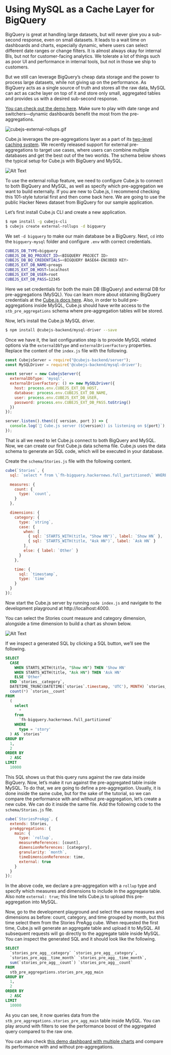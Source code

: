# Using MySQL as a Cache Layer for BigQuery

BigQuery is great at handling large datasets, but will never give you a sub-second response, even on small datasets. It leads to a wait time on dashboards and charts, especially dynamic, where users can select different date ranges or change filters. It is almost always okay for internal BIs, but not for customer-facing analytics. We tolerate a lot of things such as poor UI and performance in internal tools, but not in those we ship to customers.

But we still can leverage BigQuery’s cheap data storage and the power to process large datasets, while not giving up on the performance. As BigQuery acts as a single source of truth and stores all the raw data, MySQL can act as cache layer on top of it and store only small, aggregated tables and provides us with a desired sub-second response.

[You can check out the demo here](https://cubejs-external-rollups.herokuapp.com/). Make sure to play with date range and switchers—dynamic dashboards benefit the most from the pre-aggregations.

![cubejs-external-rollups.gif](https://media.graphcms.com/7fvaHi7TymwSBb01Y3Zi)

Cube.js leverages the pre-aggregations layer as a part of its [two-level caching system](https://cube.dev/docs/caching). We recently released support for external pre-aggregations to target use cases, where users can combine multiple databases and get the best out of the two worlds. The schema below shows the typical setup for Cube.js with BigQuery and MySQL.

![Alt Text](https://thepracticaldev.s3.amazonaws.com/i/55qblyygj9q9vmruvf3f.png)

To use the external rollup feature, we need to configure Cube.js to connect to both BigQuery and MySQL, as well as specify which pre-aggregation we want to build externally. If you are new to Cube.js, I recommend checking this 101-style tutorial first and then come back here. We are going to use the public Hacker News dataset from BigQuery for our sample application.

Let’s first install Cube.js CLI and create a new application.

```bash
$ npm install -g cubejs-cli
$ cubejs create external-rollups -d bigquery
```

We set `-d bigquery` to make our main database be a BigQuery. Next, `cd` into the `bigquery-mysql` folder and configure `.env` with correct credentials.

```bash
CUBEJS_DB_TYPE=bigquery
CUBEJS_DB_BQ_PROJECT_ID=<BIGQUERY PROJECT ID>
CUBEJS_DB_BQ_CREDENTIALS=<BIGQUERY BASE64-ENCODED KEY>
CUBEJS_EXT_DB_NAME=preags
CUBEJS_EXT_DB_HOST=localhost
CUBEJS_EXT_DB_USER=root
CUBEJS_EXT_DB_PASS=12345

```

Here we set credentials for both the main DB (BigQuery) and external DB for pre-aggregations (MySQL). You can learn more about obtaining BigQuery credentials at the [Cube.js docs here](https://cube.dev/docs/connecting-to-the-database#notes-google-big-query). Also, in order to build pre-aggregations inside MySQL, Cube.js should have write access to the `stb_pre_aggregations` schema where pre-aggregation tables will be stored.

Now, let’s install the Cube.js MySQL driver.

```bash
$ npm install @cubejs-backend/mysql-driver --save
```

Once we have it, the last configuration step is to provide MySQL related options via the `externalDbType` and `externalDriverFactory` properties. Replace the content of the `index.js` file with the following.

```javascript
const CubejsServer = require("@cubejs-backend/server");
const MySQLDriver = require('@cubejs-backend/mysql-driver');

const server = new CubejsServer({
  externalDbType: 'mysql',
  externalDriverFactory: () => new MySQLDriver({
    host: process.env.CUBEJS_EXT_DB_HOST,
    database: process.env.CUBEJS_EXT_DB_NAME,
    user: process.env.CUBEJS_EXT_DB_USER,
    password: process.env.CUBEJS_EXT_DB_PASS.toString()
  })
});

server.listen().then(({ version, port }) => {
  console.log(`🚀 Cube.js server (${version}) is listening on ${port}`);
});
```

That is all we need to let Cube.js connect to both BigQuery and MySQL. Now, we can create our first Cube.js data schema file. Cube.js uses the data schema to generate an SQL code, which will be executed in your database.

Create the `schema/Stories.js` file with the following content.

```javascript
cube(`Stories`, {
  sql: `select * from \`fh-bigquery.hackernews.full_partitioned\` WHERE type = 'story'`,

  measures: {
    count: {
      type: `count`,
    }
  },

  dimensions: {
    category: {
      type: `string`,
      case: {
        when: [
          { sql: `STARTS_WITH(title, "Show HN")`, label: `Show HN` },
          { sql: `STARTS_WITH(title, "Ask HN")`, label: `Ask HN` }
        ],
        else: { label: `Other` }
      }
    },

    time: {
      sql: `timestamp`,
      type: `time`
    }
  }
});
```

Now start the Cube.js server by running `node index.js` and navigate to the development playground at http://localhost:4000.

You can select the Stories count measure and category dimension, alongside a time dimension to build a chart as shown below.

![Alt Text](https://thepracticaldev.s3.amazonaws.com/i/l4czj3fnsgpawxbq1n70.png)

If we inspect a generated SQL by clicking a SQL button, we’ll see the following.

```sql
SELECT
  CASE
    WHEN STARTS_WITH(title, "Show HN") THEN 'Show HN'
    WHEN STARTS_WITH(title, "Ask HN") THEN 'Ask HN'
    ELSE 'Other'
  END `stories__category`,
  DATETIME_TRUNC(DATETIME(`stories`.timestamp, 'UTC'), MONTH) `stories__time_month`,
  count(*) `stories__count`
FROM
  (
    select
      *
    from
      `fh-bigquery.hackernews.full_partitioned`
    WHERE
      type = 'story'
  ) AS `stories`
GROUP BY
  1,
  2
ORDER BY
  2 ASC
LIMIT
  10000
```

This SQL shows us that this query runs against the raw data inside BigQuery. Now, let’s make it run against the pre-aggregated table inside MySQL. To do that, we are going to define a pre-aggregation. Usually, it is done inside the same cube, but for the sake of the tutorial, so we can compare the performance with and without pre-aggregation, let’s create a new cube. We can do it inside the same file. Add the following code to the `schema/Stories.js` file.

```javascript
cube(`StoriesPreAgg`, {
  extends: Stories,
  preAggregations: {
    main: {
      type: `rollup`,
      measureReferences: [count],
      dimensionReferences: [category],
      granularity: `month`,
      timeDimensionReference: time,
      external: true
    }
  }
});
```

In the above code, we declare a pre-aggregation with a `rollup` type and specify which measures and dimensions to include in the aggregate table. Also note `external: true`; this line tells Cube.js to upload this pre-aggregation into MySQL.

Now, go to the development playground and select the same measures and dimensions as before: count, category, and time grouped by month, but this time select them from the Stories PreAgg cube. When requested the first time, Cube.js will generate an aggregate table and upload it to MySQL. All subsequent requests will go directly to the aggregate table inside MySQL. You can inspect the generated SQL and it should look like the following.

```sql
SELECT
  `stories_pre_agg__category` `stories_pre_agg__category`,
  `stories_pre_agg__time_month` `stories_pre_agg__time_month`,
  sum(`stories_pre_agg__count`) `stories_pre_agg__count`
FROM
  stb_pre_aggregations.stories_pre_agg_main
GROUP BY
  1,
  2
ORDER BY
  2 ASC
LIMIT
  10000
```
As you can see, it now queries data from the `stb_pre_aggregations.stories_pre_agg_main` table inside MySQL. You can play around with filters to see the performance boost of the aggregated query compared to the raw one.

You can also check [this demo dashboard with multiple charts](https://cubejs-external-rollups.herokuapp.com/) and compare its performance with and without pre-aggregations.
